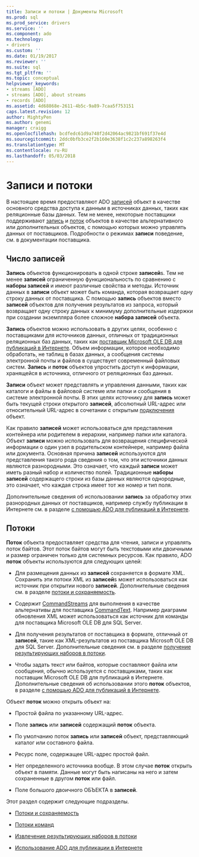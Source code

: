 ```yaml
---
title: Записи и потоки | Документы Microsoft
ms.prod: sql
ms.prod_service: drivers
ms.service: ''
ms.component: ado
ms.technology:
- drivers
ms.custom: ''
ms.date: 01/19/2017
ms.reviewer: ''
ms.suite: sql
ms.tgt_pltfrm: ''
ms.topic: conceptual
helpviewer_keywords:
- streams [ADO]
- streams [ADO], about streams
- records [ADO]
ms.assetid: 4d68868e-2611-4b5c-9a89-7caa5f753151
caps.latest.revision: 12
author: MightyPen
ms.author: genemi
manager: craigg
ms.openlocfilehash: bcdfedc61d9a748f2d42064ac9821bf691f37e4d
ms.sourcegitcommit: 2ddc0bfb3ce2f2b160e3638f1c2c237a898263f4
ms.translationtype: MT
ms.contentlocale: ru-RU
ms.lasthandoff: 05/03/2018
---
```

# <a name="records-and-streams"></a>Записи и потоки
В настоящее время предоставляют ADO [записей](../../../ado/reference/ado-api/recordset-object-ado.md) объект в качестве основного средства доступа к данным в источниках данных, таких как реляционные базы данных. Тем не менее, некоторые поставщики поддерживают [запись](../../../ado/reference/ado-api/record-object-ado.md) и [поток](../../../ado/reference/ado-api/stream-object-ado.md) объектов в качестве альтернативного или дополнительных объектов, с помощью которых можно управлять данных от поставщиков. Подробности о режимах **записи** поведение, см. в документации поставщика.  
  
## <a name="records"></a>Число записей  
 **Запись** объектов функционировать в одной строке **записей**s. Тем не менее **записей** ограниченную функциональность по сравнению с **наборы записей** и имеют различные свойства и методы. Источник данных в **записи** объект может быть команда, которая возвращает одну строку данных от поставщика. С помощью **запись** объектов вместо **записей** объектов для получения результатов из запроса, который возвращает одну строку данных к минимуму дополнительные издержки при создании экземпляра более сложное **набора записей**  объекта.  
  
 **Запись** объектов можно использовать в других целях, особенно с поставщиками для источников данных, отличных от традиционных реляционных баз данных, таких как [поставщик Microsoft OLE DB для публикаций в Интернете](../../../ado/guide/appendixes/microsoft-ole-db-provider-for-internet-publishing.md). Объем информации, которое необходимо обработать, не таблиц в базах данных, а сообщения системы электронной почты и файлов в существует современный файловых систем. **Запись** и **поток** объектов упростить доступ к информации, хранящейся в источника, отличного от реляционных баз данных.  
  
 **Записи** объект может представлять и управления данными, таких как каталоги и файлы в файловой системе или папки и сообщения в системе электронной почты. В этих целях источнику для **запись** может быть текущей строки открытого **записей**, абсолютный URL-адрес или относительный URL-адрес в сочетании с открытым [подключения](../../../ado/reference/ado-api/connection-object-ado.md) объект.  
  
 Как правило **записей** может использоваться для представления контейнера или родителем в иерархии, например папки или каталога. Объект **записи** можно использовать для возвращения специфической информации о один узел в родительском контейнере, например файла или документа. Основная причина **записей** используются для представления такого рода сведения о том, что эти источники данных являются разнородными. Это означает, что каждый **записи** может иметь разный набор и количество полей. Традиционные **наборы записей** содержащего строки из базы данных являются однородные, это означает, что каждая строка имеет тот же номер и тип поля.  
  
 Дополнительные сведения об использовании **запись** за обработку этих разнородных данных от поставщиков, например службу публикации в Интернете см. в разделе [с помощью ADO для публикаций в Интернете](../../../ado/guide/data/using-ado-for-internet-publishing.md).  
  
## <a name="streams"></a>Потоки  
 **Поток** объекта предоставляет средства для чтения, записи и управлять поток байтов. Этот поток байтов могут быть текстовыми или двоичными и размер ограничен только для системных ресурсов. Как правило, ADO **поток** объекты используются для следующих целей:  
  
-   Для размещения данных из **записей** сохраняется в формате XML. Сохранить эти потоки XML из **записей**s может использоваться как источник при открытии нового **записей**. Дополнительные сведения см. в разделе [потоки и сохраняемость](../../../ado/guide/data/streams-and-persistence.md).  
  
-   Содержит [CommandStreams](../../../ado/reference/ado-api/commandstream-property-ado.md) для выполнения в качестве альтернативы для поставщика [CommandText](../../../ado/reference/ado-api/commandtext-property-ado.md). Например диаграмм обновления XML может использоваться как источник для команды для поставщика Microsoft OLE DB для SQL Server.  
  
-   Для получения результатов от поставщика в формате, отличный от **записей**, такие как XML-результатов из поставщика Microsoft OLE DB для SQL Server. Дополнительные сведения см. в разделе [получение результирующих наборов в потоки](../../../ado/guide/data/retrieving-resultsets-into-streams.md).  
  
-   Чтобы задать текст или байтов, которые составляют файла или сообщения, обычно используется с поставщиками, таких как поставщик Microsoft OLE DB для публикаций в Интернете. Дополнительные сведения об использовании этого **поток** объектов, в разделе [с помощью ADO для публикаций в Интернете](../../../ado/guide/data/using-ado-for-internet-publishing.md).  
  
 Объект **поток** можно открыть объект на:  
  
-   Простой файла по указанному URL-адрес.  
  
-   Поле **запись** или **записей** содержащий **поток** объекта.  
  
-   По умолчанию поток **запись** или **записей** объект, представляющий каталог или составного файла.  
  
-   Ресурс поле, содержащее URL-адрес простой файл.  
  
-   Нет определенного источника вообще. В этом случае **поток** открыть объект в памяти. Данные могут быть написаны на него и затем сохраненные в другом **поток** или файл.  
  
-   Поле большого двоичного ОБЪЕКТА в **записей**.  
  
 Этот раздел содержит следующие подразделы.  
  
-   [Потоки и сохраняемость](../../../ado/guide/data/streams-and-persistence.md)  
  
-   [Потоки команд](../../../ado/guide/data/command-streams.md)  
  
-   [Извлечение результирующих наборов в потоки](../../../ado/guide/data/retrieving-resultsets-into-streams.md)  
  
-   [Использование ADO для публикации в Интернете](../../../ado/guide/data/using-ado-for-internet-publishing.md)
